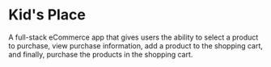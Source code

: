 # Kid's Place

A full-stack eCommerce app that gives users the ability to select a product to purchase, view purchase information, add a product to the shopping cart, and finally, purchase the products in the shopping cart.

<!-- Project inspired by florinpop17/app-ideas of Product Landing Page & Online Store

Added additional functionalities like;

- User can register for an account storing their name, email/username and password then login to the app using their credentials
- User authentication & authorization -->
